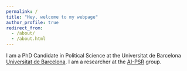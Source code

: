 ```yaml
---
permalink: /
title: "Hey, welcome to my webpage"
author_profile: true
redirect_from: 
  - /about/
  - /about.html
---
```


I am a PhD Candidate in Political Science at the Universitat de Barcelona [Universitat de Barcelona](https://web.ub.edu/es/inicio). I am a researcher at the [AI-PSR](http://aipsr.net/) group.


